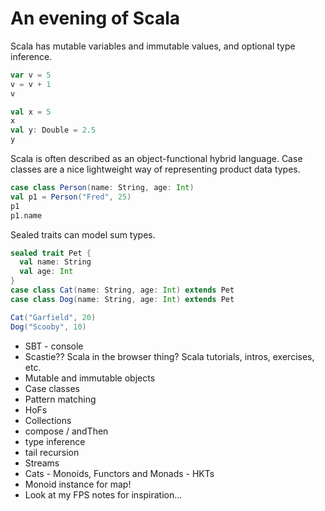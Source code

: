 # An evening of Scala

Scala has mutable variables and immutable values, and optional type inference.
```scala mdoc
var v = 5
v = v + 1
v

val x = 5
x
val y: Double = 2.5
y
```
Scala is often described as an object-functional hybrid language. Case classes are a nice lightweight way of representing product data types.
```scala mdoc
case class Person(name: String, age: Int)
val p1 = Person("Fred", 25)
p1
p1.name
```
Sealed traits can model sum types.
```scala
sealed trait Pet {
  val name: String
  val age: Int
}
case class Cat(name: String, age: Int) extends Pet
case class Dog(name: String, age: Int) extends Pet

Cat("Garfield", 20)
Dog("Scooby", 10)
```



* SBT - console
* Scastie?? Scala in the browser thing? Scala tutorials, intros, exercises, etc.
* Mutable and immutable objects
* Case classes
* Pattern matching
* HoFs
* Collections
* compose / andThen
* type inference
* tail recursion
* Streams
* Cats - Monoids, Functors and Monads - HKTs
* Monoid instance for map!
* Look at my FPS notes for inspiration...

